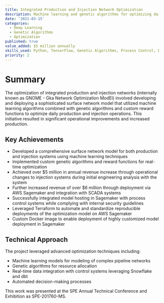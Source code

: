 ```yaml
---
title: Integrated Production and Injection Network Optimization
description: Machine learning and genetic algorithms for optimizing daily production and injection operations
date: '2021-03-15'
categories:
  - Deep Learning
  - Genetic Algorithms
  - Optimization
published: true
value_added: $5 million annually
skills_used: Python, TensorFlow, Genetic Algorithms, Process Control, Docker, Sagemaker, Terraform
priority: 2
---
```


# Summary

The optimization of integrated production and injection networks (internally known as GNOME - Gka Network Optimization ModEl) involved developing and deploying a sophisticated surface network model that utilized machine learning algorithms combined with genetic algorithms and custom reward functions to optimize daily production and injection operations. This initiative resulted in significant operational improvements and increased production.

## Key Achievements

- Developed a comprehensive surface network model for both production and injection systems using machine learning techniques
- Implemented custom genetic algorithms and reward functions for real-time optimization
- Achieved over $5 million in annual revenue increase through operational changes to injection systems during initial engineering analysis with the system
- Further increased revenue of over $6 million through deployment via AWS Sagemaker and integration with SCADA systems
- Successfully integrated model hosting in Sagemaker with process control systems while complying with internal security guidelines
- Leveraged Terraform to automate and standardize reproducible deployments of the optimization model on AWS Sagemaker
- Custom Docker image to enable deployment of highly customized model deployment in Sagemaker

## Technical Approach

The project leveraged advanced optimization techniques including:

- Machine learning models for modeling of complex pipeline networks
- Genetic algorithms for resource allocation
- Real-time data integration with control systems leveraging Snowflake and dbt
- Automated decision-making processes

This work was presented at the SPE Annual Technical Conference and Exhibition as SPE-201760-MS.

